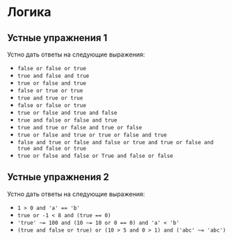 # Логика
## Устные упражнения 1
Устно дать ответы на следующие выражения:
- `false or false or true `
- `true and false and true`
- `true or false and true`
- `false or true or true`
- `true and true or true`
- `false or false or true`
- `true or false and true and false`
- `true and false or false and true`
- `true and true or false and true or false`
- `true or false and true or true or false and true`
- `false and true or false and false or true and true or false and true and false or true`
- `true or false and false or True and false or false`
## Устные упражнения 2
Устно дать ответы на следующие выражения:
- `1 > 0 and 'a' == 'b'`
- `true or -1 < 8 and (true == 0)`
- `'true' ~= 100 and (10 ~= 10 or 0 == 0) and 'a' < 'b'` 
- `(true and false or true) or (10 > 5 and 0 > 1) and ('abc' ~= 'abc')`
